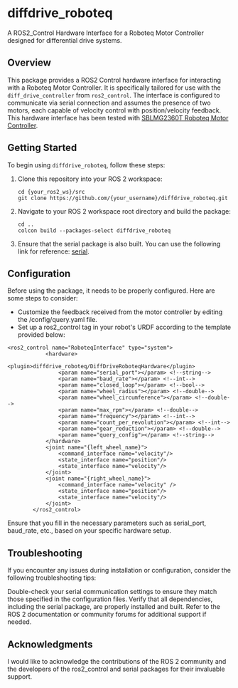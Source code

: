# diffdrive_roboteq
A ROS2_Control Hardware Interface for a Roboteq Motor Controller designed for differential drive systems.

## Overview
This package provides a ROS2 Control hardware interface for interacting with a Roboteq Motor Controller. It is specifically tailored for use with the `diff_drive_controller` from `ros2_control`. The interface is configured to communicate via serial connection and assumes the presence of two motors, each capable of velocity control with position/velocity feedback. This hardware interface has been tested with [SBLMG2360T Roboteq Motor Controller](https://www.roboteq.com/products/products-brushless-dc-motor-controllers/sblm2360t-452-detail).

## Getting Started
To begin using `diffdrive_roboteq`, follow these steps:

1. Clone this repository into your ROS 2 workspace:
   ```
   cd {your_ros2_ws}/src
   git clone https://github.com/{your_username}/diffdrive_roboteq.git
   ```
2. Navigate to your ROS 2 workspace root directory and build the package:
   ```
   cd ..
   colcon build --packages-select diffdrive_roboteq
   ```
3. Ensure that the serial package is also built. You can use the following link for reference: [serial](https://github.com/wjwwood/serial/tree/ros2?tab=MIT-1-ov-file).

## Configuration
Before using the package, it needs to be properly configured. Here are some steps to consider:

- Customize the feedback received from the motor controller by editing the /config/query.yaml file.
- Set up a ros2_control tag in your robot's URDF according to the template provided below:
```
<ros2_control name="RoboteqInterface" type="system">
            <hardware>
                <plugin>diffdrive_roboteq/DiffDriveRoboteqHardware</plugin>
                <param name="serial_port"></param> <!--string-->
                <param name="baud_rate"></param> <!--int-->
                <param name="closed_loop"></param> <!--bool-->
                <param name="wheel_radius"></param> <!--double-->
                <param name="wheel_circumference"></param> <!--double-->
                <param name="max_rpm"></param> <!--double-->
                <param name="frequency"></param> <!--int-->
                <param name="count_per_revolution"></param> <!--int-->
                <param name="gear_reduction"></param> <!--double-->  
                <param name="query_config"></param> <!--string-->
            </hardware>
            <joint name="{left_wheel_name}">
                <command_interface name="velocity"/>
                <state_interface name="position"/>
                <state_interface name="velocity"/>
            </joint>
            <joint name="{right_wheel_name}">
                <command_interface name="velocity" />
                <state_interface name="position"/>
                <state_interface name="velocity"/>
            </joint>
        </ros2_control>
```
Ensure that you fill in the necessary parameters such as serial_port, baud_rate, etc., based on your specific hardware setup.

## Troubleshooting
If you encounter any issues during installation or configuration, consider the following troubleshooting tips:

Double-check your serial communication settings to ensure they match those specified in the configuration files.
Verify that all dependencies, including the serial package, are properly installed and built.
Refer to the ROS 2 documentation or community forums for additional support if needed.

## Acknowledgments
I would like to acknowledge the contributions of the ROS 2 community and the developers of the ros2_control and serial packages for their invaluable support.
